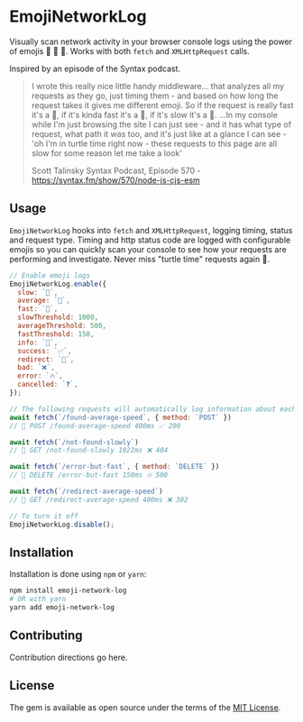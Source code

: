 # EmojiNetworkLog

Visually scan network activity in your browser console logs using the power of emojis 🐢 🐇 🚀. Works with both `fetch` and `XMLHttpRequest` calls.

Inspired by an episode of the Syntax podcast.

> I wrote this really nice little handy middleware... that analyzes all my requests as they go, just timing them - and based on how long the request takes it gives me different emoji. So if the request is really fast it's a 🚀, if it's kinda fast it's a 🐇, if it's slow it's a 🐢. ...In my console while I'm just browsing the site I can just see - and it has what type of request, what path it was too, and it's just like at a glance I can see - 'oh I'm in turtle time right now - these requests to this page are all slow for some reason let me take a look'
>
> Scott Talinsky
> Syntax Podcast, Episode 570 - https://syntax.fm/show/570/node-js-cjs-esm

## Usage

`EmojiNetworkLog` hooks into `fetch` and `XMLHttpRequest`, logging timing, status and request type. Timing and http status code are logged with configurable emojis so you can quickly scan your console to see how your requests are performing and investigate. Never miss "turtle time" requests again 🐢.

```js
// Enable emoji logs
EmojiNetworkLog.enable({
  slow: `🐢`,
  average: `🐇`,
  fast: `🚀`,
  slowThreshold: 1000,
  averageThreshold: 500,
  fastThreshold: 150,
  info: `🧠`,
  success: `✅`,
  redirect: `🔁`,
  bad: `❌`,
  error: `🔥`,
  cancelled: `❓`,
});

// The following requests will automatically log information about each request for quick scanning
await fetch(`/found-average-speed`, { method: `POST` })
// 🐇 POST /found-average-speed 400ms ✅ 200

await fetch(`/not-found-slowly`)
// 🐢 GET /not-found-slowly 1022ms ❌ 404

await fetch(`/error-but-fast`, { method: `DELETE` })
// 🚀 DELETE /error-but-fast 150ms 🔥 500

await fetch(`/redirect-average-speed`)
// 🐇 GET /redirect-average-speed 400ms ❌ 302

// To turn it off
EmojiNetworkLog.disable();
```

## Installation
Installation is done using `npm` or `yarn`:

```bash
npm install emoji-network-log
# OR with yarn
yarn add emoji-network-log
```

## Contributing
Contribution directions go here.

## License
The gem is available as open source under the terms of the [MIT License](https://opensource.org/licenses/MIT).
